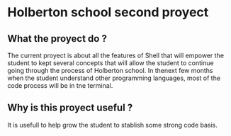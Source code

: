 # Holberton school second proyect

## What the proyect do ?

The current proyect is about all the features of Shell that will empower the student to kept several concepts that will allow the student to continue going through the process of Holberton school. In thenext few months when the student understand other programming languages, most of the code process will be in tne terminal.

## Why is this proyect useful ?

It is usefull to help grow the student to stablish some strong code basis.